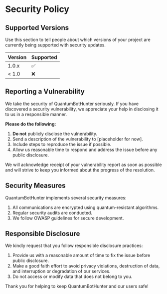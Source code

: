 # Security Policy

## Supported Versions

Use this section to tell people about which versions of your project are currently being supported with security updates.

| Version | Supported          |
| ------- | ------------------ |
| 1.0.x   | :white_check_mark: |
| < 1.0   | :x:                |

## Reporting a Vulnerability

We take the security of QuantumBotHunter seriously. If you have discovered a security vulnerability, we appreciate your help in disclosing it to us in a responsible manner.

**Please do the following:**

1. **Do not** publicly disclose the vulnerability.
2. Send a description of the vulnerability to [placeholder for now].
3. Include steps to reproduce the issue if possible.
4. Allow us reasonable time to respond and address the issue before any public disclosure.

We will acknowledge receipt of your vulnerability report as soon as possible and will strive to keep you informed about the progress of the resolution.

## Security Measures

QuantumBotHunter implements several security measures:

1. All communications are encrypted using quantum-resistant algorithms.
2. Regular security audits are conducted.
3. We follow OWASP guidelines for secure development.

## Responsible Disclosure

We kindly request that you follow responsible disclosure practices:

1. Provide us with a reasonable amount of time to fix the issue before public disclosure.
2. Make a good faith effort to avoid privacy violations, destruction of data, and interruption or degradation of our services.
3. Do not access or modify data that does not belong to you.

Thank you for helping to keep QuantumBotHunter and our users safe!

